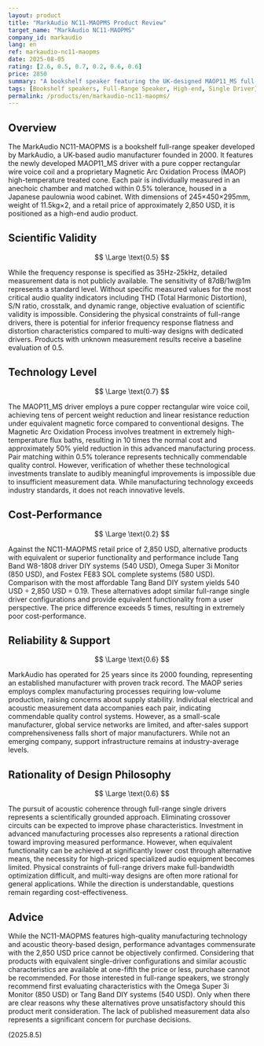 ```yaml
---
layout: product
title: "MarkAudio NC11-MAOPMS Product Review"
target_name: "MarkAudio NC11-MAOPMS"
company_id: markaudio
lang: en
ref: markaudio-nc11-maopms
date: 2025-08-05
rating: [2.6, 0.5, 0.7, 0.2, 0.6, 0.6]
price: 2850
summary: "A bookshelf speaker featuring the UK-designed MAOP11_MS full-range single driver. Despite extremely high pricing, measured performance advantages are limited, and equivalent functionality can be achieved at significantly lower cost with alternative products."
tags: [Bookshelf speakers, Full-Range Speaker, High-end, Single Driver]
permalink: /products/en/markaudio-nc11-maopms/
---
```

## Overview

The MarkAudio NC11-MAOPMS is a bookshelf full-range speaker developed by MarkAudio, a UK-based audio manufacturer founded in 2000. It features the newly developed MAOP11_MS driver with a pure copper rectangular wire voice coil and a proprietary Magnetic Arc Oxidation Process (MAOP) high-temperature treated cone. Each pair is individually measured in an anechoic chamber and matched within 0.5% tolerance, housed in a Japanese paulownia wood cabinet. With dimensions of 245×450×295mm, weight of 11.5kg×2, and a retail price of approximately 2,850 USD, it is positioned as a high-end audio product.

## Scientific Validity

$$ \Large \text{0.5} $$

While the frequency response is specified as 35Hz-25kHz, detailed measurement data is not publicly available. The sensitivity of 87dB/1w@1m represents a standard level. Without specific measured values for the most critical audio quality indicators including THD (Total Harmonic Distortion), S/N ratio, crosstalk, and dynamic range, objective evaluation of scientific validity is impossible. Considering the physical constraints of full-range drivers, there is potential for inferior frequency response flatness and distortion characteristics compared to multi-way designs with dedicated drivers. Products with unknown measurement results receive a baseline evaluation of 0.5.

## Technology Level

$$ \Large \text{0.7} $$

The MAOP11_MS driver employs a pure copper rectangular wire voice coil, achieving tens of percent weight reduction and linear resistance reduction under equivalent magnetic force compared to conventional designs. The Magnetic Arc Oxidation Process involves treatment in extremely high-temperature flux baths, resulting in 10 times the normal cost and approximately 50% yield reduction in this advanced manufacturing process. Pair matching within 0.5% tolerance represents technically commendable quality control. However, verification of whether these technological investments translate to audibly meaningful improvements is impossible due to insufficient measurement data. While manufacturing technology exceeds industry standards, it does not reach innovative levels.

## Cost-Performance

$$ \Large \text{0.2} $$

Against the NC11-MAOPMS retail price of 2,850 USD, alternative products with equivalent or superior functionality and performance include Tang Band W8-1808 driver DIY systems (540 USD), Omega Super 3i Monitor (850 USD), and Fostex FE83 SOL complete systems (580 USD). Comparison with the most affordable Tang Band DIY system yields 540 USD ÷ 2,850 USD = 0.19. These alternatives adopt similar full-range single driver configurations and provide equivalent functionality from a user perspective. The price difference exceeds 5 times, resulting in extremely poor cost-performance.

## Reliability & Support

$$ \Large \text{0.6} $$

MarkAudio has operated for 25 years since its 2000 founding, representing an established manufacturer with proven track record. The MAOP series employs complex manufacturing processes requiring low-volume production, raising concerns about supply stability. Individual electrical and acoustic measurement data accompanies each pair, indicating commendable quality control systems. However, as a small-scale manufacturer, global service networks are limited, and after-sales support comprehensiveness falls short of major manufacturers. While not an emerging company, support infrastructure remains at industry-average levels.

## Rationality of Design Philosophy

$$ \Large \text{0.6} $$

The pursuit of acoustic coherence through full-range single drivers represents a scientifically grounded approach. Eliminating crossover circuits can be expected to improve phase characteristics. Investment in advanced manufacturing processes also represents a rational direction toward improving measured performance. However, when equivalent functionality can be achieved at significantly lower cost through alternative means, the necessity for high-priced specialized audio equipment becomes limited. Physical constraints of full-range drivers make full-bandwidth optimization difficult, and multi-way designs are often more rational for general applications. While the direction is understandable, questions remain regarding cost-effectiveness.

## Advice

While the NC11-MAOPMS features high-quality manufacturing technology and acoustic theory-based design, performance advantages commensurate with the 2,850 USD price cannot be objectively confirmed. Considering that products with equivalent single-driver configurations and similar acoustic characteristics are available at one-fifth the price or less, purchase cannot be recommended. For those interested in full-range speakers, we strongly recommend first evaluating characteristics with the Omega Super 3i Monitor (850 USD) or Tang Band DIY systems (540 USD). Only when there are clear reasons why these alternatives prove unsatisfactory should this product merit consideration. The lack of published measurement data also represents a significant concern for purchase decisions.

(2025.8.5)
